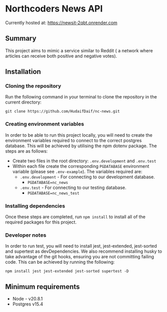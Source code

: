 # Northcoders News API

Currently hosted at: https://newsit-2qbt.onrender.com
## Summary
This project aims to mimic a service similar to Reddit ( a network where articles can receive both positive and negative votes). 

## Installation

### Cloning the repository 

Run the following command in your terminal to clone the repository in the current directory: 

```git clone https://github.com/HudaifDaif/nc-news.git```

### Creating environment variables

In order to be able to run this project locally, you will need to create the environment variables required to connect to the correct postgres database. This will be achieved by utilising the npm dotenv package. The steps are as follows:

- Create two files in the root directory: `.env.development` and `.env.test`
- Within each file create the corresponding `PGDATABASE` environment variable (please see `.env-example`). The variables required are:
    - `.env.development` - For connecting to our development database.
        - `PGDATABASE=nc_news`
    - `.env.test` - For connecting to our testing database.
        - `PGDATABASE=nc_news_test`

### Installing dependencies

Once these steps are completed, run `npm install` to install all of the required packages for this project.

### Developer notes

In order to run test, you will need to install jest, jest-extended, jest-sorted and supertest as devDependencies. We also recommend installing husky to take advantage of the git hooks, ensuring you are not committing failing code. This can be achieved by running the following:

```npm install jest jest-extended jest-sorted supertest -D```

## Minimum requirements
- Node - v20.8.1
- Postgres v15.4